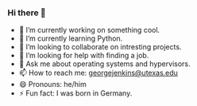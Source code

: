 ### Hi there 👋

- 🔭 I’m currently working on something cool. 
- 🌱 I’m currently learning Python.
- 👯 I’m looking to collaborate on intresting projects.
- 🤔 I’m looking for help with finding a job.
- 💬 Ask me about operating systems and hypervisors.
- 📫 How to reach me: georgejenkins@utexas.edu
- 😄 Pronouns: he/him
- ⚡ Fun fact: I was born in Germany.
